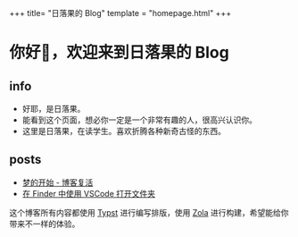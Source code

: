 +++
title= "日落果的 Blog"
template = "homepage.html"
+++

# 你好👋，欢迎来到日落果的 Blog

## info
 - 好耶，是日落果。
 - 能看到这个页面，想必你一定是一个非常有趣的人，很高兴认识你。
 - 这里是日落果，在读学生。喜欢折腾各种新奇古怪的东西。

## posts
- [梦的开始 - 博客复活](posts/dream-start)
- [在 Finder 中使用 VSCode 打开文件夹](posts/open-folder-in-finder-through-vscode)

这个博客所有内容都使用 [Typst](https://typst.app/) 进行编写排版，使用 [Zola](https://www.getzola.org/) 进行构建，希望能给你带来不一样的体验。